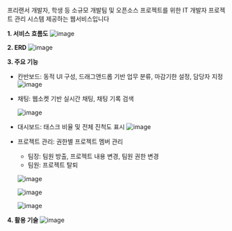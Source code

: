 프리랜서 개발자, 학생 등 소규모 개발팀 및 오픈소스 프로젝트를 위한 IT 개발자 프로젝트 관리 시스템 제공하는 웹서비스입니다


**1. 서비스 흐름도**
![image](https://github.com/user-attachments/assets/fc2cdfd7-b53a-45ba-ad32-512a287415ea)

**2. ERD**
![image](https://github.com/user-attachments/assets/8f73f7fa-d555-45d4-85cc-a10a379daa31)

**3. 주요 기능**
-  칸반보드: 동적 UI 구성, 드래그앤드롭 기반 업무 분류, 마감기한 설정, 담당자 지정
   ![image](https://github.com/user-attachments/assets/e74a9384-8feb-4d1a-b2b6-63c432a06dbc)
- 채팅: 웹소켓 기반 실시간 채팅, 채팅 기록 검색

   ![image](https://github.com/user-attachments/assets/abd3e1b5-d345-439a-a528-47848e156c2c)

- 대시보드: 태스크 비율 및 전체 진척도 표시
   ![image](https://github.com/user-attachments/assets/03ea6606-4994-4b24-9d42-beedc660d8e2)



- 프로젝트 관리: 권한별 프로젝트 멤버 관리
   - 팀장: 팀원 방출, 프로젝트 내용 변경, 팀원 권한 변경
   - 팀원: 프로젝트 탈퇴

   ![image](https://github.com/user-attachments/assets/5f19d51d-b184-46f4-afb6-f67255aa29a5)

   ![image](https://github.com/user-attachments/assets/2b17d9eb-bfba-40d9-8bdc-77af2a3aa76a)

   ![image](https://github.com/user-attachments/assets/db8172f9-96ed-4ba5-a954-75055ed0825b)

**4. 활용 기술**
![image](https://github.com/user-attachments/assets/a4492164-a2c7-4349-8b4d-af64c5c2bedb)
